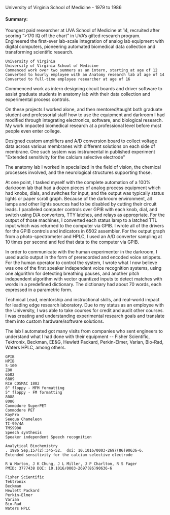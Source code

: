 University of Virginia School of Medicine - 1979 to 1986

#### Summary:
Youngest paid researcher at UVA School of Medicine at 14, recruited after scoring “>170 IQ off the chart” in UVA’s gifted research program. Engineered the first-ever lab-scale integration of analog lab equipment with digital computers, pioneering automated biomedical data collection and transforming scientific research.

```
University of Virginia
University of Virginia School of Medicine
Commenced work over two summers as an intern, starting at age of 12
Converted to hourly employee with an Anatomy research lab at age of 14
Converted to full-time employee researcher at age of 16
```

Commenced work as intern designing circuit boards and driver software to assist graduate students in anatomy lab with their data collection and experimental process
controls.

On these projects I worked alone, and then mentored/taught both graduate student and professorial staff how to use the equipment and darkroom I had modified through integrating electronics, software, and biological research.  My work impacted biomedical research at a professional level before most people even enter college.

Designed custom amplifiers and A/D conversion board to collect voltage data across various membranes with different solutions on each side of membrane.  One such system was instrumental in published experiment "Extended sensitivity for the calcium selective electrode"

The anatomy lab I worked in specialized in the field of vision, the chemical processes involved, and the neurological structures supporting those.

At one point, I tasked myself with the complete automation of a 100% darkroom lab that had a dozen pieces of analog process equipment which had knobs, dials, and switches for input, and the output was typically status lights or paper scroll graph.  Because of the darkroom environment, all lamps and other lights sources had to be disabled by cutting their circuit leads.  I paralleled computer controls over GPIB with each knob, dial, and switch using D/A converters, TTY latches, and relays as appropriate.  For the output of those machines, I converted each status lamp to a latched TTL input which was returned to the computer via GPIB.  I wrote all of the drivers for the GPIB controls and indicators in 6502 assembler.  For the output graph from a photo-spectrometer and HPLC, I used an A/D converter sampling at 10 times per second and fed that data to the computer via GPIB.

In order to communicate with the human experimenter in the darkroom, I used audio output in the form of prerecorded and encoded voice snippets.  For the human operator to control the system, I wrote what I now believe was one of the first speaker independent voice recognition systems, using one algorithm for detecting breathing pauses, and another pitch independent algorithm with vector quantized inputs to detect matches with words in a predefined dictionary.  The dictionary had about 70 words, each expressed in a parametric form.

Technical Lead, mentorship and instructional skills, and real-world impact for leading edge research laboratory. Due to my status as an employee with the University, I was able to take courses for credit and audit other courses.  I was creating and understanding experimental research goals and translate them into custom hardware/software solutions.

The lab I automated got many visits from companies who sent engineers to understand what I had done with their equipment -- Fisher Scientific, Tektronix, Beckman, EE&G, Hewlett Packard, Perkin-Elmer, Varian, Bio-Rad, Waters HPLC, among others.

 ```
GPIB
HPIB
S-100
Z80
6502
6809
RCA COSMAC 1802
8" floppy - MFM formatting
5" floppy - FM formatting
8088
8086
Commodore SuperPET
Commodore PET
KayPro
Seequa Chameleon
TI-99/4A
TMS9900
Speech synthesis
Speaker independent Speech recognition
```
 ```
Analytical Biochemistry
. 1986 Sep;157(2):345-52.  doi: 10.1016/0003-2697(86)90636-6.
Extended sensitivity for the calcium selective electrode

R W Morton, J K Chung, J L Miller, J P Charlton, R S Fager
PMID: 3777438 DOI: 10.1016/0003-2697(86)90636-6
```
 ```
Fisher Scientific
Tektronix
Beckman
Hewlett Packard
Perkin-Elmer
Varian
Bio-Rad
Waters HPLC
```